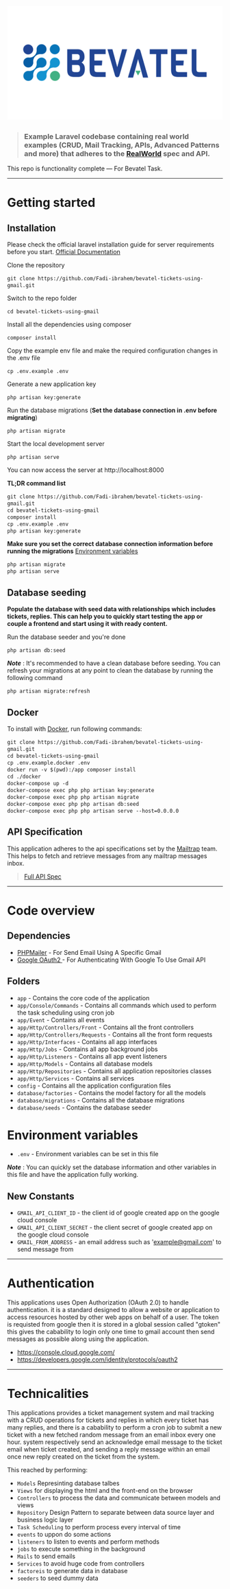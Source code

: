 # ![Bevatel Ticket System App](bevatel.png)

> ### Example Laravel codebase containing real world examples (CRUD, Mail Tracking, APIs, Advanced Patterns and more) that adheres to the [RealWorld](https://github.com/gothinkster/realworld-example-apps) spec and API.

This repo is functionality complete — For Bevatel Task.

----------

# Getting started

## Installation

Please check the official laravel installation guide for server requirements before you start. [Official Documentation](https://laravel.com/docs/5.4/installation#installation)

Clone the repository

    git clone https://github.com/Fadi-ibrahem/bevatel-tickets-using-gmail.git

Switch to the repo folder

    cd bevatel-tickets-using-gmail

Install all the dependencies using composer

    composer install

Copy the example env file and make the required configuration changes in the .env file

    cp .env.example .env

Generate a new application key

    php artisan key:generate

Run the database migrations (**Set the database connection in .env before migrating**)

    php artisan migrate

Start the local development server

    php artisan serve

You can now access the server at http://localhost:8000

**TL;DR command list**

    git clone https://github.com/Fadi-ibrahem/bevatel-tickets-using-gmail.git
    cd bevatel-tickets-using-gmail
    composer install
    cp .env.example .env
    php artisan key:generate
    
**Make sure you set the correct database connection information before running the migrations** [Environment variables](#environment-variables)

    php artisan migrate
    php artisan serve

## Database seeding

**Populate the database with seed data with relationships which includes tickets, replies. This can help you to quickly start testing the app or couple a frontend and start using it with ready content.**

Run the database seeder and you're done

    php artisan db:seed

***Note*** : It's recommended to have a clean database before seeding. You can refresh your migrations at any point to clean the database by running the following command

    php artisan migrate:refresh
    
## Docker

To install with [Docker](https://www.docker.com), run following commands:

```
git clone https://github.com/Fadi-ibrahem/bevatel-tickets-using-gmail.git
cd bevatel-tickets-using-gmail
cp .env.example.docker .env
docker run -v $(pwd):/app composer install
cd ./docker
docker-compose up -d
docker-compose exec php php artisan key:generate
docker-compose exec php php artisan migrate
docker-compose exec php php artisan db:seed
docker-compose exec php php artisan serve --host=0.0.0.0
```

## API Specification

This application adheres to the api specifications set by the [Mailtrap](https://mailtrap.io/) team. This helps to fetch and retrieve messages from any mailtrap messages inbox.

> [Full API Spec](https://mailtrap.docs.apiary.io/#)

----------

# Code overview

## Dependencies

- [PHPMailer](https://github.com/PHPMailer/PHPMailer) - For Send Email Using A Specific Gmail
- [Google OAuth2 ](https://github.com/thephpleague/oauth2-google) - For Authenticating With Google To Use Gmail API

## Folders

- `app` - Contains the core code of the application
- `app/Console/Commands` - Contains all commands which used to perform the task scheduling using cron job
- `app/Event` - Contains all events
- `app/Http/Controllers/Front` - Contains all the front controllers
- `app/Http/Controllers/Requests` - Contains all the front form requests
- `app/Http/Interfaces` - Contains all app interfaces
- `app/Http/Jobs` - Contains all app background jobs
- `app/Http/Listeners` - Contains all app event listeners
- `app/Http/Models` - Contains all database models
- `app/Http/Repositories` - Contains all application repositories classes
- `app/Http/Services` - Contains all services
- `config` - Contains all the application configuration files
- `database/factories` - Contains the model factory for all the models
- `database/migrations` - Contains all the database migrations
- `database/seeds` - Contains the database seeder

# Environment variables

- `.env` - Environment variables can be set in this file

***Note*** : You can quickly set the database information and other variables in this file and have the application fully working.

## New Constants

- `GMAIL_API_CLIENT_ID` - the client id of google created app on the google cloud console
- `GMAIL_API_CLIENT_SECRET` - the client secret of google created app on the google cloud console
- `GMAIL_FROM_ADDRESS` - an email address such as 'example@gmail.com' to send message from


----------

# Authentication
 
This applications uses Open Authorization (OAuth 2.0) to handle authentication. it is a standard designed to allow a website or application to access resources hosted by other web apps on behalf of a user. The token is requisted from google then it is stored in a global session called "gtoken" this gives the cabability to login only one time to gmail account then send messages as possible along using the application.
 
- https://console.cloud.google.com/
- https://developers.google.com/identity/protocols/oauth2

----------
 
# Technicalities
 
This applications provides a ticket management system and mail tracking with a CRUD operations for tickets and replies in which every ticket has many replies, and there is a cabability to perform a cron job to submit a new ticket with a new fetched random message from an email inbox every one hour. system respectively send an acknowledge email message to the ticket email when ticket created, and sending a reply message within an email once new reply created on the ticket from the system.

This reached by performing:
 
- `Models` Represinting database talbes
- `Views` for displaying the html and the front-end on the browser
- `Controllers` to process the data and communicate between models and views
- `Repository` Design Pattern to separate between data source layer and business logic layer
- `Task Scheduling` to perform process every interval of time
- `events` to uppon do some actions
- `listeners` to listen to events and perform methods
- `jobs` to execute something in the background
- `Mails` to send emails
- `Services` to avoid huge code from controllers
- `factoreis` to generate data in database
- `seeders` to seed dummy data
